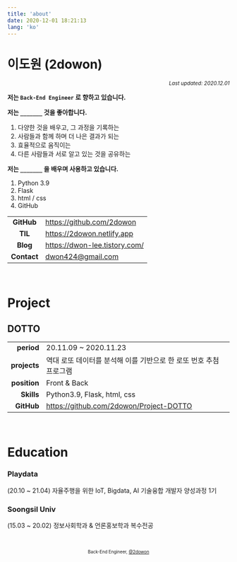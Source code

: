 ```yaml
---
title: 'about'
date: 2020-12-01 18:21:13
lang: 'ko'
---
```



# 이도원 (2dowon)

<div align="right"><sub><i>Last updated: 2020.12.01</i></sub></div>

**저는 `Back-End Engineer` 로 향하고 있습니다.**

**저는 `_______` 것을 좋아합니다.**
1. 다양한 것을 배우고, 그 과정을 기록하는
2. 사람들과 함께 하며 더 나은 결과가 되는 
3. 효율적으로 움직이는
4. 다른 사람들과 서로 알고 있는 것을 공유하는

**저는 `_______` 을 배우며 사용하고 있습니다.**
1. Python 3.9
2. Flask
3. html / css
4. GitHub


|             |                                         |
| :---------: | --------------------------------------- |
| **GitHub**  | https://github.com/2dowon               |
| **TIL**     | https://2dowon.netlify.app              |
| **Blog**    | https://dwon-lee.tistory.com/           |
| **Contact** | <dwon424@gmail.com>                     |


<br />

# Project

## DOTTO

|              |                                                                 |
| -----------: | --------------------------------------------------------------- |
|   **period** | 20.11.09 ~ 2020.11.23                                           |
| **projects** | 역대 로또 데이터를 분석해 이를 기반으로 한 로또 번호 추첨 프로그램    |
| **position** | Front & Back                                                    |
| **Skills**   | Python3.9, Flask, html, css                                     |
| **GitHub**   | https://github.com/2dowon/Project-DOTTO                         |


<br />

# Education

### Playdata

(20.10 ~ 21.04) 자율주행을 위한 IoT, Bigdata, AI 기술융합 개발자 양성과정 1기

### Soongsil Univ

(15.03 ~ 20.02) 정보사회학과 & 언론홍보학과 복수전공


<div align="center" class="final">



<br/>

<sub><sup>Back-End Engineer, <a href="https://github.com/2dowon">@2dowon</a></sup></sub>

</div>